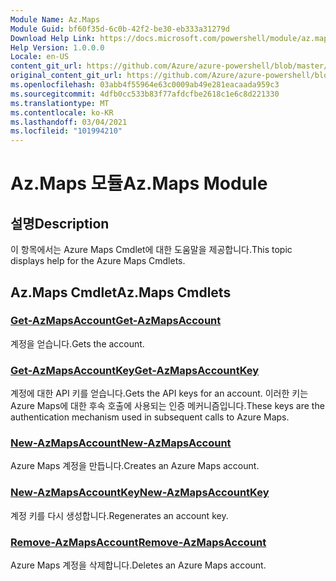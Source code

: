 ```yaml
---
Module Name: Az.Maps
Module Guid: bf60f35d-6c0b-42f2-be30-eb333a31279d
Download Help Link: https://docs.microsoft.com/powershell/module/az.maps
Help Version: 1.0.0.0
Locale: en-US
content_git_url: https://github.com/Azure/azure-powershell/blob/master/src/Maps/Maps/help/Az.Maps.md
original_content_git_url: https://github.com/Azure/azure-powershell/blob/master/src/Maps/Maps/help/Az.Maps.md
ms.openlocfilehash: 03abb4f55964e63c0009ab49e281eacaada959c3
ms.sourcegitcommit: 4dfb0cc533b83f77afdcfbe2618c1e6c8d221330
ms.translationtype: MT
ms.contentlocale: ko-KR
ms.lasthandoff: 03/04/2021
ms.locfileid: "101994210"
---
```

# <span data-ttu-id="05a6c-101">Az.Maps 모듈</span><span class="sxs-lookup"><span data-stu-id="05a6c-101">Az.Maps Module</span></span>
## <span data-ttu-id="05a6c-102">설명</span><span class="sxs-lookup"><span data-stu-id="05a6c-102">Description</span></span>
<span data-ttu-id="05a6c-103">이 항목에서는 Azure Maps Cmdlet에 대한 도움말을 제공합니다.</span><span class="sxs-lookup"><span data-stu-id="05a6c-103">This topic displays help for the Azure Maps Cmdlets.</span></span>

## <span data-ttu-id="05a6c-104">Az.Maps Cmdlet</span><span class="sxs-lookup"><span data-stu-id="05a6c-104">Az.Maps Cmdlets</span></span>
### [<span data-ttu-id="05a6c-105">Get-AzMapsAccount</span><span class="sxs-lookup"><span data-stu-id="05a6c-105">Get-AzMapsAccount</span></span>](Get-AzMapsAccount.md)
<span data-ttu-id="05a6c-106">계정을 얻습니다.</span><span class="sxs-lookup"><span data-stu-id="05a6c-106">Gets the account.</span></span>

### [<span data-ttu-id="05a6c-107">Get-AzMapsAccountKey</span><span class="sxs-lookup"><span data-stu-id="05a6c-107">Get-AzMapsAccountKey</span></span>](Get-AzMapsAccountKey.md)
<span data-ttu-id="05a6c-108">계정에 대한 API 키를 얻습니다.</span><span class="sxs-lookup"><span data-stu-id="05a6c-108">Gets the API keys for an account.</span></span>
<span data-ttu-id="05a6c-109">이러한 키는 Azure Maps에 대한 후속 호출에 사용되는 인증 메커니즘입니다.</span><span class="sxs-lookup"><span data-stu-id="05a6c-109">These keys are the authentication mechanism used in subsequent calls to Azure Maps.</span></span>

### [<span data-ttu-id="05a6c-110">New-AzMapsAccount</span><span class="sxs-lookup"><span data-stu-id="05a6c-110">New-AzMapsAccount</span></span>](New-AzMapsAccount.md)
<span data-ttu-id="05a6c-111">Azure Maps 계정을 만듭니다.</span><span class="sxs-lookup"><span data-stu-id="05a6c-111">Creates an Azure Maps account.</span></span>

### [<span data-ttu-id="05a6c-112">New-AzMapsAccountKey</span><span class="sxs-lookup"><span data-stu-id="05a6c-112">New-AzMapsAccountKey</span></span>](New-AzMapsAccountKey.md)
<span data-ttu-id="05a6c-113">계정 키를 다시 생성합니다.</span><span class="sxs-lookup"><span data-stu-id="05a6c-113">Regenerates an account key.</span></span>

### [<span data-ttu-id="05a6c-114">Remove-AzMapsAccount</span><span class="sxs-lookup"><span data-stu-id="05a6c-114">Remove-AzMapsAccount</span></span>](Remove-AzMapsAccount.md)
<span data-ttu-id="05a6c-115">Azure Maps 계정을 삭제합니다.</span><span class="sxs-lookup"><span data-stu-id="05a6c-115">Deletes an Azure Maps account.</span></span>

